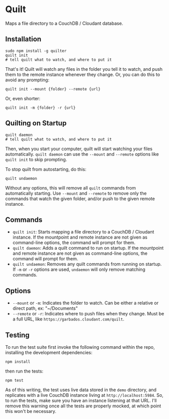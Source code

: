 # Quilt

Maps a file directory to a CouchDB / Cloudant database.

## Installation

    sudo npm install -g quilter
    quilt init
    # tell quilt what to watch, and where to put it

That's it! Quilt will watch any files in the folder you tell it to watch, and push them to the remote instance whenever they change. Or, you can do this to avoid any prompting:

    quilt init --mount {folder} --remote {url}

Or, even shorter:

    quilt init -m {folder} -r {url}

## Quilting on Startup

    quilt daemon
    # tell quilt what to watch, and where to put it    

Then, when you start your computer, quilt will start watching your files automatically. `quilt daemon` can use the `--mount` and `--remote` options like `quilt init` to skip prompting.

To stop quilt from autostarting, do this:

    quilt undaemon

Without any options, this will remove all `quilt` commands from automatically starting. Use `--mount` and `--remote` to remove only the commands that watch the given folder, and/or push to the given remote instance.

## Commands

* `quilt init`: Starts mapping a file directory to a CouchDB / Cloudant instance. If the mountpoint and remote instance are not given as command-line options, the command will prompt for them.
* `quilt daemon`: Adds a quilt command to run on startup. If the mountpoint and remote instance are not given as command-line options, the command will prompt for them.
* `quilt undaemon`: Removes any quilt commands from running on startup. If `-m` or `-r` options are used, `undaemon` will only remove matching commands.

## Options

* `--mount` or `-m`: Indicates the folder to watch. Can be either a relative or direct path, ex: "~/Documents"
* `--remote` or `-r`: Indicates where to push files when they change. Must be a full URL, like `https://garbados.cloudant.com/quilt`.

## Testing

To run the test suite first invoke the following command within the repo, installing the development dependencies:

    npm install

then run the tests:

    npm test

As of this writing, the test uses live data stored in the `demo` directory, and replicates with a live CouchDB instance living at `http://localhost:5984`. So, to run the tests, make sure you have an instance listening at that URL. I'll remove this warning once all the tests are properly mocked, at which point this won't be necessary.